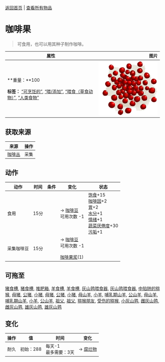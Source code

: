 [返回首页](index.md)   |  [查看所有物品](object.md)
# 咖啡果  
> 可食用，也可以用其种子制作咖啡。  
  
  属性  |   图片   
 ----  |  ----:   
 **重量：**100<br><br>**标签：**	[“可烹饪的”](tag_Cookable.md), [“喂/添加”](tag_Feed.md), [“喂食（草食动物）”](tag_FeedHerb.md), [“人类食物”](tag_HumanFood.md)  |  ![](Sprite/CoffeeBerries.png)   
  
## 获取来源  
来源  |  操作  
----  |  ----  
[咖啡丛](CoffeePlant.md)  |  采集  
## 动作  
动作  |  时间  |  条件  |  变化  |  状态  
----  |  ----  |  ----  |  ----  |  ----  
食用  |  15分  |    |  → [咖啡豆](CoffeeBeans.md)<br>可用次数  -1<br>  |  [饱食](Satiation.md)+15<br>[咖啡因](Caffeine.md)+2<br>[胃](Stomach.md)+2<br>[水分](Hydration.md)+1<br>[情绪](Morale.md)+1<br>[蔬菜<nobr>厌倦度</nobr>](SaturationVegetables.md)+30<br>[污垢](Filth.md)+1  
采集咖啡豆  |  15分  |    |  → [咖啡豆](CoffeeBeans.md)<br>可用次数  -1<br><br>[咖啡果浆](CoffeeBerryPulp.md)(1)  |    
## 可拖至  
[猪食槽](BoarFeeder.md), [猪食槽](BoarFeederEmpty.md), [堆肥箱](CompostBin.md), [羊食槽](GoatFeeder.md), [羊食槽](GoatFeederEmpty.md), [灰山鹑喂食器](PartridgeFeeder.md), [灰山鹑喂食器](PartridgeFeederEmpty.md), [中陷阱的猕猴](CageTrapMacaque.md), [母猪](BoarEnclosureFemale.md), [公猪](BoarEnclosureMale.md), [小猪](BoarEnclosurePiglet.md), [母猪](BoarTiedFemale.md), [公猪](BoarTiedMale.md), [小猪](BoarTiedPiglet.md), [母山羊](GoatEnclosureFemale.md), [小羊](GoatEnclosureKid.md), [哺乳期山羊](GoatEnclosureLactating.md), [公山羊](GoatEnclosureMale.md), [母山羊](GoatTiedFemale.md), [哺乳期山羊](GoatTiedFemaleLactating.md), [小羊](GoatTiedKid.md), [公山羊](GoatTiedMale.md), [祖父](Grandfather.md), [祖父](GrandfatherHealthy.md), [猕猴朋友](MacaqueFriend.md), [受伤的猕猴](MacaqueWounded.md), [小灰山鹑](PartridgeChick.md), [雌灰山鹑](PartridgeFemaleEnclosure.md), [雌灰山鹑](PartridgeFemaleLive.md), [雄灰山鹑](PartridgeMaleEnclosure.md), [雄灰山鹑](PartridgeMaleLive.md)  
## 变化  
操作  |  值  |  时间  |  变化  
----  |  ----  |  ----  |  ----  
耐久  |  初始：288  |  每天-1<br>最多需要：3天  |  → [腐烂物](RottenRemains.md)  
